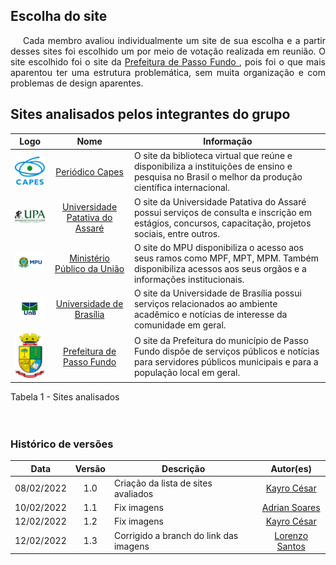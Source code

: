 ## Escolha do site

 <p style="text-indent: 20px; text-align: justify">Cada membro avaliou individualmente um site de sua escolha e a partir desses sites foi escolhido um por meio de votação realizada em reunião. O site escolhido foi o site da <a href = "http://www.pmpf.rs.gov.br/">Prefeitura de Passo Fundo </a>, pois foi o que mais aparentou ter uma estrutura problemática, sem muita organização e com  problemas de design aparentes.


## Sites analisados pelos integrantes do grupo

 |                          **Logo**                          |                      **Nome**                       | **Informação**                                                                                                                                                                                           |
 | :--------------------------------------------------------: | :-------------------------------------------------: | ------------------------------------------------------------------------------------------------------------------------------------------------------------------------------------------------------- |
 | ![image info](https://raw.githubusercontent.com/Interacao-Humano-Computador/2021.2-Prefeitura-de-Passo-Fundo/main/assets/img/logo-capes.png) |      [Periódico Capes](https://www-periodicos-capes-gov-br.ezl.periodicos.capes.gov.br/index.php)       |O site da biblioteca virtual que reúne e disponibiliza a instituições de ensino e pesquisa no Brasil o melhor da produção científica internacional.                                   |
 | ![image info](https://raw.githubusercontent.com/Interacao-Humano-Computador/2021.2-Prefeitura-de-Passo-Fundo/main/assets/img/logo-upa.png) |         [Universidade Patativa do Assaré](https://home.universidadepatativa.com.br/)         |O  site da  Universidade Patativa do Assaré possui serviços de consulta e inscrição em estágios, concursos, capacitação, projetos sociais, entre outros.
 |  ![image info](https://raw.githubusercontent.com/Interacao-Humano-Computador/2021.2-Prefeitura-de-Passo-Fundo/main/assets/img/logo-mpu.png)   | [Ministério Público da União](http://www.mpu.mp.br/) |  O site do MPU disponibiliza o acesso aos seus ramos como MPF, MPT, MPM. Também disponibiliza acessos aos seus orgãos e a informações institucionais.           |
 |  ![image info](https://raw.githubusercontent.com/Interacao-Humano-Computador/2021.2-Prefeitura-de-Passo-Fundo/main/assets/img/logo-unb.jpeg)  |  [Universidade de Brasília](https://www.unb.br/)   |  O site da Universidade de Brasília possui serviços relacionados ao ambiente acadêmico  e notícias de interesse da comunidade em geral.                                                        |
 |  ![image info](https://raw.githubusercontent.com/Interacao-Humano-Computador/2021.2-Prefeitura-de-Passo-Fundo/main/assets/img/logo-passo-fundo.png)  |  [Prefeitura de Passo Fundo](http://www.pmpf.rs.gov.br/)   | O site da Prefeitura do município de Passo Fundo dispõe de serviços públicos e notícias para servidores públicos municipais e para a população local em geral.                                                         |


<figcaption>Tabela 1 - Sites analisados </figcaption> 
<br>
<br>

### Histórico de versões

 | **Data**   | **Versão** | **Descrição**                            |                **Autor(es)**                 |
 | ---------- | :--------: | ---------------------------------------- | :------------------------------------------: |
 | 08/02/2022 |    1.0     | Criação da lista de sites avaliados            |        [Kayro César](github.com/kayrocesar)         |
 | 10/02/2022 |    1.1     | Fix imagens          |        [Adrian Soares](github.com/swamptg)         |
 | 12/02/2022 |    1.2    | Fix imagens          |        [Kayro César](github.com/kayrocesar)         |
  | 12/02/2022 |    1.3    | Corrigido a branch do link das imagens          |        [Lorenzo Santos](github.com/lorenzo7377)         |
 
 

